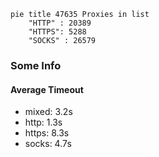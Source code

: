 
```mermaid
pie title 47635 Proxies in list
    "HTTP" : 20389
    "HTTPS": 5288
    "SOCKS" : 26579
```

### Some Info
#### Average Timeout

- mixed: 3.2s
- http: 1.3s
- https: 8.3s
- socks: 4.7s